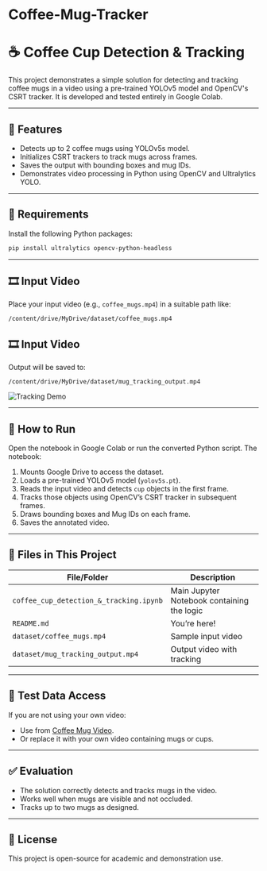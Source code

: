# Coffee-Mug-Tracker

# ☕ Coffee Cup Detection & Tracking

This project demonstrates a simple solution for detecting and tracking coffee mugs in a video using a pre-trained YOLOv5 model and OpenCV's CSRT tracker. It is developed and tested entirely in Google Colab.

---

## 📌 Features

- Detects up to 2 coffee mugs using YOLOv5s model.
- Initializes CSRT trackers to track mugs across frames.
- Saves the output with bounding boxes and mug IDs.
- Demonstrates video processing in Python using OpenCV and Ultralytics YOLO.

---

## 🧩 Requirements

Install the following Python packages:

```bash
pip install ultralytics opencv-python-headless
```

---

## 🎞️ Input Video

Place your input video (e.g., `coffee_mugs.mp4`) in a suitable path like:

```plaintext
/content/drive/MyDrive/dataset/coffee_mugs.mp4
```
## 🎞️ Input Video

Output will be saved to:

```plaintext
/content/drive/MyDrive/dataset/mug_tracking_output.mp4
```
![Tracking Demo](mug_tracking_output.gif)

---

## 🚀 How to Run

Open the notebook in Google Colab or run the converted Python script. The notebook:

1. Mounts Google Drive to access the dataset.
2. Loads a pre-trained YOLOv5 model (`yolov5s.pt`).
3. Reads the input video and detects `cup` objects in the first frame.
4. Tracks those objects using OpenCV’s CSRT tracker in subsequent frames.
5. Draws bounding boxes and Mug IDs on each frame.
6. Saves the annotated video.

---

## 📂 Files in This Project

| File/Folder                          | Description                                      |
|-------------------------------------|--------------------------------------------------|
| `coffee_cup_detection_&_tracking.ipynb` | Main Jupyter Notebook containing the logic      |
| `README.md`                         | You’re here!                                     |
| `dataset/coffee_mugs.mp4`              | Sample input video    |
| `dataset/mug_tracking_output.mp4`           | Output video with tracking      |

---

## 🧪 Test Data Access

If you are not using your own video:
- Use from [Coffee Mug Video]([https://colab.research.google.com/drive/1FbaAyfhxhLkM3sHtlU76gP6RZKeBVRn8](https://www.pexels.com/video/video-of-men-talking-over-coffee-4667486/)).
- Or replace it with your own video containing mugs or cups.

---

## ✅ Evaluation

- The solution correctly detects and tracks mugs in the video.
- Works well when mugs are visible and not occluded.
- Tracks up to two mugs as designed.

---

## 📄 License

This project is open-source for academic and demonstration use.
